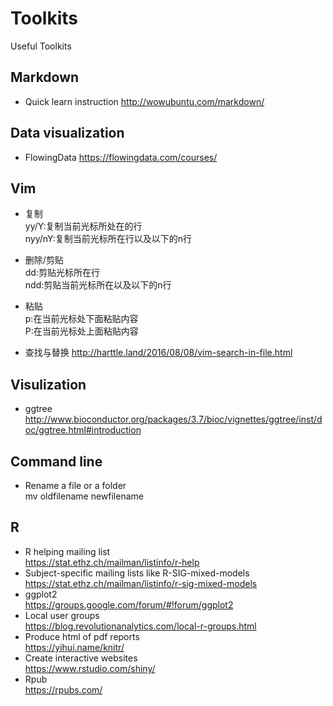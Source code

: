 # Toolkits
Useful Toolkits
## Markdown
* Quick learn instruction http://wowubuntu.com/markdown/
## Data visualization
* FlowingData https://flowingdata.com/courses/
## Vim 
* 复制 
<br>yy/Y:复制当前光标所处在的行<br>
nyy/nY:复制当前光标所在行以及以下的n行

* 删除/剪贴<br>
dd:剪贴光标所在行
<br> ndd:剪贴当前光标所在以及以下的n行
* 粘贴<br>
p:在当前光标处下面粘贴内容
<br>P:在当前光标处上面粘贴内容

* 查找与替换 http://harttle.land/2016/08/08/vim-search-in-file.html
## Visulization
* ggtree http://www.bioconductor.org/packages/3.7/bioc/vignettes/ggtree/inst/doc/ggtree.html#introduction
## Command line
* Rename a file or a folder <br> mv oldfilename newfilename
## R 
* R helping mailing list<br>https://stat.ethz.ch/mailman/listinfo/r-help
* Subject-specific mailing lists like R-SIG-mixed-models<br>https://stat.ethz.ch/mailman/listinfo/r-sig-mixed-models
* ggplot2<br> https://groups.google.com/forum/#!forum/ggplot2
* Local user groups<br> https://blog.revolutionanalytics.com/local-r-groups.html
* Produce html of pdf reports<br>https://yihui.name/knitr/
* Create interactive websites<br>https://www.rstudio.com/shiny/
* Rpub<br>https://rpubs.com/
